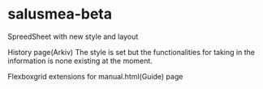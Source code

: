 # salusmea-beta


SpreedSheet with new style and layout



History page(Arkiv) The style is set but the functionalities for taking in the information is none existing at the moment.


Flexboxgrid extensions for manual.html(Guide) page


